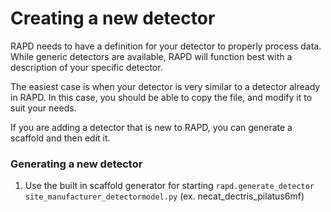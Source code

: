 # Creating a new detector
RAPD needs to have a definition for your detector to properly process data. While generic detectors are available, RAPD will function best with a description of your specific detector.

The easiest case is when your detector is very similar to a detector already in RAPD. In this case, you should be able to copy the file, and modify it to suit your needs.

If you are adding a detector that is new to RAPD, you can generate a scaffold and then edit it.

### Generating a new detector
1. Use the built in scaffold generator for starting `rapd.generate_detector site_manufacturer_detectormodel.py` (ex. necat_dectris_pilatus6mf)  
